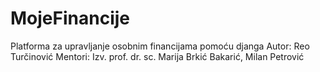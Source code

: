# MojeFinancije
Platforma za upravljanje osobnim financijama pomoću djanga
Autor: Reo Turčinović
Mentori: Izv. prof. dr. sc. Marija Brkić Bakarić, Milan Petrović 
